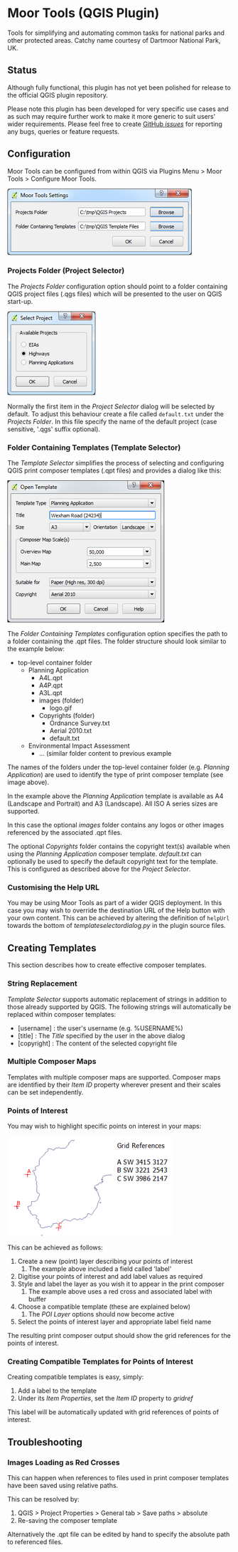 # Moor Tools (QGIS Plugin)

Tools for simplifying and automating common tasks for national parks and other protected areas. Catchy name courtesy of Dartmoor National Park, UK.

## Status

Although fully functional, this plugin has not yet been polished for release to the official QGIS plugin repository.

Please note this plugin has been developed for very specific use cases and as such may require further work to make it more generic to suit users' wider requirements. Please feel free to create [GitHub *issues*](http://fixme.com) for reporting any bugs, queries or feature requests.

## Configuration

Moor Tools can be configured from within QGIS via Plugins Menu > Moor Tools > Configure Moor Tools.

![](Images/moor_tools_config.png) 

### Projects Folder (Project Selector)

The _Projects Folder_ configuration option should point to a folder containing QGIS project files (.qgs files) which will be presented to the user on QGIS start-up. 

![](Images/project_selector.png)

Normally the first item in the _Project Selector_ dialog will be selected by default. To adjust this behaviour create a file called ``default.txt`` under the _Projects Folder_. In this file specify the name of the default project (case sensitive, '.qgs' suffix optional).   

### Folder Containing Templates (Template Selector)

The _Template Selector_ simplifies the process of selecting and configuring QGIS print composer templates (.qpt files) and provides a dialog like this:

![](Images/template_selector.png)

The _Folder Containing Templates_ configuration option specifies the path to a folder containing the .qpt files. The folder structure should look similar to the example below:

- top-level container folder
	- Planning Application
		- A4L.qpt
		- A4P.qpt
		- A3L.qpt
		- images (folder)
			- logo.gif
		- Copyrights (folder)
			- Ordnance Survey.txt
			- Aerial 2010.txt
			- default.txt
	- Environmental Impact Assessment
		- ... (similar folder content to previous example

The names of the folders under the top-level container folder (e.g. _Planning Application_) are used to identify the type of print composer template (see image above).

In the example above the _Planning Application_ template is available as A4 (Landscape and Portrait) and A3 (Landscape). All ISO A series sizes are supported.

In this case the optional _images_ folder contains any logos or other images referenced by the associated .qpt files. 

The optional _Copyrights_ folder contains the copyright text(s) available when using the _Planning Application_ composer template. _default.txt_ can optionally be used to specify the default copyright text for the template. This is configured as described above for the _Project Selector_.

### Customising the Help URL

You may be using Moor Tools as part of a wider QGIS deployment. In this case you may wish to override the destination URL of the Help button with your own content. This can be achieved by altering the definition of ``helpUrl`` towards the bottom of _templateselectordialog.py_ in the plugin source files.

## Creating Templates

This section describes how to create effective composer templates.

### String Replacement

_Template Selector_ supports automatic replacement of strings in addition to those already supported by QGIS. The following strings will automatically be replaced within composer templates:

- [username] : the user's username (e.g. %USERNAME%)
- [title] : The _Title_ specified by the user in the above dialog
- [copyright] : The content of the selected copyright file 

### Multiple Composer Maps    

Templates with multiple composer maps are supported. Composer maps are identified by their _Item ID_ property wherever present and their scales can be set independently.

### Points of Interest

You may wish to highlight specific points on interest in your maps: 

![](Images/points_of_interest_example.png)

This can be achieved as follows:

1. Create a new (point) layer describing your points of interest
	1.  The example above included a field called 'label'
2. Digitise your points of interest and add label values as required
3. Style and label the layer as you wish it to appear in the print composer
	1. The example above uses a red cross and associated label with buffer
4. Choose a compatible template (these are explained below)
	1. The _POI Layer_ options should now become active
5. Select the points of interest layer and appropriate label field name

The resulting print composer output should show the grid references for the points of interest. 

### Creating Compatible Templates for Points of Interest

Creating compatible templates is easy, simply:

1. Add a label to the template
2. Under its _Item Properties_, set the _Item ID_ property to _gridref_

This label will be automatically updated with grid references of points of interest.    

## Troubleshooting

### Images Loading as Red Crosses

This can happen when references to files used in print composer templates have been saved using relative paths.

This can be resolved by:

1. QGIS > Project Properties > General tab > Save paths > absolute
2. Re-saving the composer template

Alternatively the .qpt file can be edited by hand to specify the absolute path to referenced files. 
